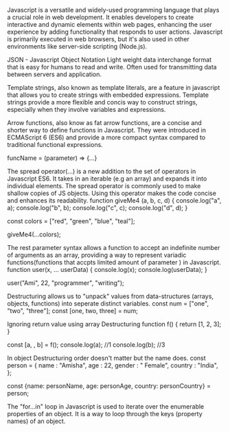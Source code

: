 Javascript is a versatile and widely-used programming language that plays a crucial role in web development. It enables developers to create interactive and dynamic elements within web pages, enhancing the user experience by adding functionality that responds to user actions. Javascript is primarily executed in web browsers, but it's also used in other environments like server-side scripting (Node.js).



JSON - Javascript Object Notation
Light weight data interchange format that is easy for humans to read and write. Often used for transmitting data between servers and application.


Template strings, also known as template literals, are a feature in javascript that allows you to create strings with embedded expressions.  Template strings provide a more flexible and concis way to construct strings, especially when they involve variables and expressions.

Arrow functions, also know as fat arrow functions, are a concise and shorter way to define functions in Javascript. They were introduced in ECMAScript 6 (ES6) and provide a more compact syntax compared to traditional functional expressions.

funcName = (parameter) => {...}


The spread operator(...) is  a new addition to the set of operators in Javascript ES6. It takes in an iterable (e.g an array) and expands it into individual elements. The spread operator is commonly used to make shallow copies of JS objects. Using this operator makes the code concise and enhances its readability.
function giveMe4 (a, b, c, d) {
    console.log("a", a);
    console.log("b", b);
    console.log("c", c);
    console.log("d", d);
}

const colors = ["red", "green", "blue", "teal"];

giveMe4(...colors);



The rest parameter syntax allows a function to accept an indefinite number of arguments as an array, providing a way to represent variadic functions(functions that accpts limited amount of parameter ) in Javascript.
function user(x, ... userData) {
    console.log(x);
    console.log(userData);
}

user("Ami", 22, "programmer", "writing");


Destructuring allows us to "unpack" values from data-structures (arrays, objects, functions) into seperate distinct variables. 
 const num = ["one", "two", "three"];
 const [one, two, three] = num;


 Ignoring return value using array Destructuring
 function f() {
    return [1, 2, 3];
}

const [a, , b] = f();
console.log(a); //1
console.log(b); //3

In object Destructuring order doesn't matter but the name does.
const person = {
    name : "Amisha",
    age : 22,
    gender : "  Female",
    country : "India",
};

const {name: personName, age: personAge, country: personCountry} = person;


The "for...in" loop in Javascript is used to iterate over the enumerable properties of an object. It is a way to loop through the keys (property names) of an object.


